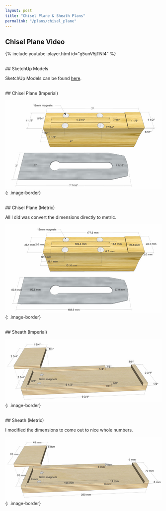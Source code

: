```yaml
---
layout: post
title: "Chisel Plane & Sheath Plans"
permalink: "/plans/chisel_plane"
---
```


## Chisel Plane Video

{% include youtube-player.html id="g5unV5jTNI4" %}

<br/>
## SketchUp Models

SketchUp Models can be found [here](https://3dwarehouse.sketchup.com/by/TheNewbieWoodworker).

<br/>
## Chisel Plane (Imperial)

![](/assets/images/chisel_plane_and_sheath_plans.02.jpg){: .image-border}

<br/>
## Chisel Plane (Metric)

All I did was convert the dimensions directly to metric.

![](/assets/images/chisel_plane_and_sheath_plans.03.jpg){: .image-border}

<br/>
## Sheath (Imperial)

![](/assets/images/chisel_plane_and_sheath_plans.04.jpg){: .image-border}

<br/>
## Sheath (Metric)

I modified the dimensions to come out to nice whole numbers.

![](/assets/images/chisel_plane_and_sheath_plans.05.jpg){: .image-border}





